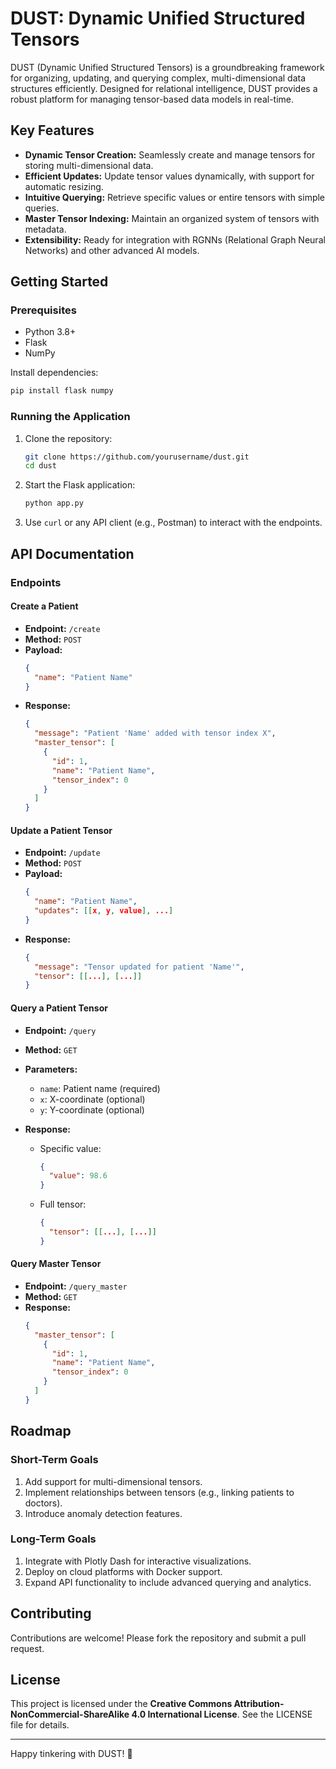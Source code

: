 # DUST: Dynamic Unified Structured Tensors

DUST (Dynamic Unified Structured Tensors) is a groundbreaking framework for organizing, updating, and querying complex, multi-dimensional data structures efficiently. Designed for relational intelligence, DUST provides a robust platform for managing tensor-based data models in real-time.

## Key Features

- **Dynamic Tensor Creation:** Seamlessly create and manage tensors for storing multi-dimensional data.
- **Efficient Updates:** Update tensor values dynamically, with support for automatic resizing.
- **Intuitive Querying:** Retrieve specific values or entire tensors with simple queries.
- **Master Tensor Indexing:** Maintain an organized system of tensors with metadata.
- **Extensibility:** Ready for integration with RGNNs (Relational Graph Neural Networks) and other advanced AI models.

## Getting Started

### Prerequisites

- Python 3.8+
- Flask
- NumPy

Install dependencies:

```bash
pip install flask numpy
```

### Running the Application

1. Clone the repository:

   ```bash
   git clone https://github.com/yourusername/dust.git
   cd dust
   ```
2. Start the Flask application:

   ```bash
   python app.py
   ```
3. Use `curl` or any API client (e.g., Postman) to interact with the endpoints.

## API Documentation

### Endpoints

#### Create a Patient

- **Endpoint:** `/create`
- **Method:** `POST`
- **Payload:**
  ```json
  {
    "name": "Patient Name"
  }
  ```
- **Response:**
  ```json
  {
    "message": "Patient 'Name' added with tensor index X",
    "master_tensor": [
      {
        "id": 1,
        "name": "Patient Name",
        "tensor_index": 0
      }
    ]
  }
  ```

#### Update a Patient Tensor

- **Endpoint:** `/update`
- **Method:** `POST`
- **Payload:**
  ```json
  {
    "name": "Patient Name",
    "updates": [[x, y, value], ...]
  }
  ```
- **Response:**
  ```json
  {
    "message": "Tensor updated for patient 'Name'",
    "tensor": [[...], [...]]
  }
  ```

#### Query a Patient Tensor

- **Endpoint:** `/query`
- **Method:** `GET`
- **Parameters:**

  - `name`: Patient name (required)
  - `x`: X-coordinate (optional)
  - `y`: Y-coordinate (optional)
- **Response:**

  - Specific value:
    ```json
    {
      "value": 98.6
    }
    ```
  - Full tensor:
    ```json
    {
      "tensor": [[...], [...]]
    }
    ```

#### Query Master Tensor

- **Endpoint:** `/query_master`
- **Method:** `GET`
- **Response:**
  ```json
  {
    "master_tensor": [
      {
        "id": 1,
        "name": "Patient Name",
        "tensor_index": 0
      }
    ]
  }
  ```

## Roadmap

### Short-Term Goals

1. Add support for multi-dimensional tensors.
2. Implement relationships between tensors (e.g., linking patients to doctors).
3. Introduce anomaly detection features.

### Long-Term Goals

1. Integrate with Plotly Dash for interactive visualizations.
2. Deploy on cloud platforms with Docker support.
3. Expand API functionality to include advanced querying and analytics.

## Contributing

Contributions are welcome! Please fork the repository and submit a pull request.

## License

This project is licensed under the **Creative Commons Attribution-NonCommercial-ShareAlike 4.0 International License**. See the LICENSE file for details.

---

Happy tinkering with DUST! 🚀

